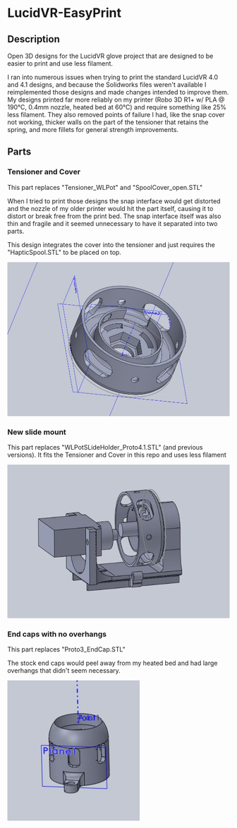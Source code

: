 # LucidVR-EasyPrint

## Description

Open 3D designs for the LucidVR glove project that are designed to be easier to print and use less filament.

I ran into numerous issues when trying to print the standard LucidVR 4.0 and 4.1 designs, and because the Solidworks files weren't available I reimplemented those designs and made changes intended to improve them. My designs printed far more reliably on my printer (Robo 3D R1+ w/ PLA @ 190°C, 0.4mm nozzle, heated bed at 60°C) and require something like 25% less filament. They also removed points of failure I had, like the snap cover not working, thicker walls on the part of the tensioner that retains the spring, and more fillets for general strength improvements.

## Parts

### Tensioner and Cover

This part replaces "Tensioner_WLPot" and "SpoolCover_open.STL"

When I tried to print those designs the snap interface would get distorted and the nozzle of my older printer would hit the part itself, causing it to distort or break free from the print bed. The snap interface itself was also thin and fragile and it seemed unnecessary to have it separated into two parts.

This design integrates the cover into the tensioner and just requires the "HapticSpool.STL" to be placed on top.

<img src="screenshots/tensioner.jpg" alt="Tensioner" width="600"/>

### New slide mount 

This part replaces "WLPotSLideHolder_Proto4.1.STL" (and previous versions). It fits the Tensioner and Cover in this repo and uses less filament

<img src="screenshots/assembly.jpg" alt="Slide mount assembly" width="600"/>


### End caps with no overhangs

This part replaces "Proto3_EndCap.STL"

The stock end caps would peel away from my heated bed and had large overhangs that didn't seem necessary.

<img src="screenshots/fingercap.jpg" alt="Slide mount assembly" width="300"/>
